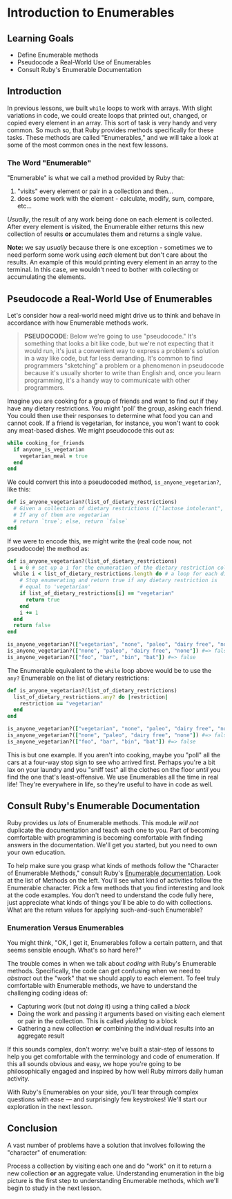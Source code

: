 # Introduction to Enumerables

## Learning Goals

* Define Enumerable methods
* Pseudocode a Real-World Use of Enumerables
* Consult Ruby's Enumerable Documentation

## Introduction

In previous lessons, we built `while` loops to work with arrays. With slight
variations in code, we could create loops that printed out, changed, or copied
every element in an array. This sort of task is very handy and very common. So
much so, that Ruby provides methods specifically for these tasks. These methods
are called "Enumerables," and we will take a look at some of the most common
ones in the next few lessons.

### The Word "Enumerable"

"Enumerable" is what we call a method provided by Ruby that:

1. "visits" every element or pair in a collection and then...
2. does some work with the element - calculate, modify, sum, compare, etc...

_Usually_, the result of any work being done on each element is collected. After
every element is visited, the Enumerable either returns this new collection of
results **or** accumulates them and returns a single value.

**Note:** we say _usually_ because there is one exception - sometimes we to need
perform some work using _each_ element but don't care about the results. An
example of this would printing every element in an array to the terminal. In
this case, we wouldn't need to bother with collecting or accumulating the
elements.

## Pseudocode a Real-World Use of Enumerables

Let's consider how a real-world need might drive us to think and behave in
accordance with how Enumerable methods work.

> **PSEUDOCODE**: Below we're going to use "pseudocode." It's something that
> looks a bit like code, but we're not expecting that it would run, it's just a
> convenient way to express a problem's solution in a way like code, but far
> less demanding. It's common to find programmers "sketching" a problem or a
> phenomenon in pseudocode because it's usually shorter to write than English
> and, once you learn programming, it's a handy way to communicate with other
> programmers.

Imagine you are cooking for a group of friends and want to find out if they have
any dietary restrictions. You might 'poll' the group, asking each friend. You
could then use their responses to determine what food you can and cannot cook.
If a friend is vegetarian, for instance, you won't want to cook any meat-based
dishes. We might pseudocode this out as:

```ruby
while cooking_for_friends
  if anyone_is_vegetarian
    vegetarian_meal = true
  end
end
```

We could convert this into a pseudocoded method, `is_anyone_vegetarian?`, like
this:

```ruby
def is_anyone_vegetarian?(list_of_dietary_restrictions)
  # Given a collection of dietary restrictions (["lactose intolerant", "none", "allergic to peanuts", "vegetarian"])
  # If any of them are vegetarian
  # return `true`; else, return `false`
end
```

If we were to encode this, we might write the (real code now, not pseudocode)
the method as:

```ruby 
def is_anyone_vegetarian?(list_of_dietary_restrictions)
  i = 0 # set up a i for the enumeration of the dietary restriction collection
  while i < list_of_dietary_restrictions.length do # a loop for each dietary restriction
    # Stop enumerating and return true if any dietary restriction is
    # equal to 'vegetarian'
    if list_of_dietary_restrictions[i] == "vegetarian"
      return true
    end
    i += 1
  end
  return false
end

is_anyone_vegetarian?(["vegetarian", "none", "paleo", "dairy free", "none"]) #=> true
is_anyone_vegetarian?(["none", "paleo", "dairy free", "none"]) #=> false
is_anyone_vegetarian?(["foo", "bar", "bin", "bat"]) #=> false
```

The Enumerable equivalent to the `while` loop above would be to use the `any?`
Enumerable on the list of dietary restrictions:

```rb
def is_anyone_vegetarian?(list_of_dietary_restrictions)
  list_of_dietary_restrictions.any? do |restriction|
    restriction == "vegetarian"
  end
end

is_anyone_vegetarian?(["vegetarian", "none", "paleo", "dairy free", "none"]) #=> true
is_anyone_vegetarian?(["none", "paleo", "dairy free", "none"]) #=> false
is_anyone_vegetarian?(["foo", "bar", "bin", "bat"]) #=> false
```

This is but one example. If you aren't into cooking, maybe you "poll" all
the cars at a four-way stop sign to see who arrived first. Perhaps you're a bit
lax on your laundry and you "sniff test" all the clothes on the floor _until_
you find the one that's least-offensive.  We use Enumerables all the time in
real life! They're everywhere in life, so they're useful to have in code as
well.

## Consult Ruby's Enumerable Documentation

Ruby provides us _lots_ of Enumerable methods. This module _will not_ duplicate
the documentation and teach each one to you. Part of becoming comfortable with
programming is becoming comfortable with finding answers in the documentation.
We'll get you started, but you need to own your own education.

To help make sure you grasp what kinds of methods follow the "Character of
Enumerable Methods," consult Ruby's [Enumerable documentation][enumdoc]. Look
at the list of Methods on the left. You'll see what kind of activities follow
the Enumerable character. Pick a few methods that you find interesting and look
at the code examples.  You don't need to understand the code fully here, just
appreciate what kinds of things you'll be able to do with collections. What are
the return values for applying such-and-such Enumerable?

### Enumeration Versus Enumerables

You might think, "OK, I get it, Enumerables follow a certain pattern, and that
seems sensible enough. What's so hard here?"

The trouble comes in when we talk about _coding_ with Ruby's Enumerable
methods. Specifically, the code can get confusing when we need to _abstract_
out the "work" that we should apply to each element. To feel truly comfortable
with Enumerable methods, we have to understand the challenging coding ideas of:

* Capturing work (but not _doing_ it) using a thing called a _block_
* Doing the work and passing it arguments based on visiting each element or
  pair in the collection. This is called _yielding_ to a block
* Gathering a new collection **or** combining the individual results into an
  aggregate result

If this sounds complex, don't worry: we've built a stair-step of lessons to
help you get comfortable with the terminology and code of enumeration. If this
all sounds obvious and easy, we hope you're going to be philosophically engaged
and inspired by how well Ruby mirrors daily human activity.

With Ruby's Enumerables on your side, you'll tear through complex questions
with ease &mdash; and surprisingly few keystrokes! We'll start our exploration
in the next lesson.

## Conclusion

A vast number of problems have a solution that involves following the
"character" of enumeration:

Process a collection by visiting each one and do "work" on it to return a new
collection **or** an aggregate value. Understanding enumeration in the big
picture is the first step to understanding Enumerable methods, which we'll begin
to study in the next lesson.

[enumdoc]: https://ruby-doc.org/core-2.6.5/Enumerable.html
